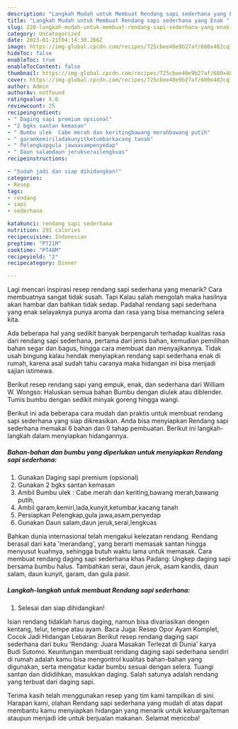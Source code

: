 ```yaml
---
description: "Langkah Mudah untuk Membuat Rendang sapi sederhana yang Enak "
title: "Langkah Mudah untuk Membuat Rendang sapi sederhana yang Enak "
slug: 220-langkah-mudah-untuk-membuat-rendang-sapi-sederhana-yang-enak
category: Uncategorized
date: 2023-01-21T04:14:30.266Z
image: https://img-global.cpcdn.com/recipes/725cbee40e9b27af/680x482cq70/rendang-sapi-sederhana-foto-resep-utama.jpg
hideToc: false
enableToc: true
enableTocContent: false
thumbnail: https://img-global.cpcdn.com/recipes/725cbee40e9b27af/680x482cq70/rendang-sapi-sederhana-foto-resep-utama.jpg
cover: https://img-global.cpcdn.com/recipes/725cbee40e9b27af/680x482cq70/rendang-sapi-sederhana-foto-resep-utama.jpg
author: Admin
authorAv: notfound
ratingvalue: 4.6
reviewcount: 25
recipeingredient:
- " Daging sapi premium opsional"
- "2 bgks santan kemasan"
- " Bumbu ulek  Cabe merah dan keritingbawang merahbawang putih"
- " garamkemiriladakunyitketumbarkacang tanah"
- " Pelengkapgula jawaasampenyedap"
- " Daun salamdaun jerukserailengkuas"
recipeinstructions:

- "Sudah jadi dan siap dihidangkan!"
categories:
- Resep
tags:
- rendang
- sapi
- sederhana

katakunci: rendang sapi sederhana 
nutrition: 291 calories
recipecuisine: Indonesian
preptime: "PT21M"
cooktime: "PT48M"
recipeyield: "2"
recipecategory: Dinner

---
```



Lagi mencari inspirasi resep rendang sapi sederhana yang menarik? Cara membuatnya sangat tidak susah. Tapi Kalau salah mengolah maka hasilnya akan hambar dan bahkan tidak sedap. Padahal rendang sapi sederhana yang enak selayaknya punya aroma dan rasa yang bisa memancing selera kita.


Ada beberapa hal yang sedikit banyak berpengaruh terhadap kualitas rasa dari rendang sapi sederhana, pertama dari jenis bahan, kemudian pemilihan bahan segar dan bagus, hingga cara membuat dan menyajikannya. Tidak usah bingung kalau hendak menyiapkan rendang sapi sederhana enak di rumah, karena asal sudah tahu caranya maka hidangan ini bisa menjadi sajian istimewa.

Berikut resep rendang sapi yang empuk, enak, dan sederhana dari William W. Wongso: Haluskan semua bahan Bumbu dengan diulek atau diblender. Tumis bumbu dengan sedikit minyak goreng hingga wangi.


Berikut ini ada beberapa cara mudah dan praktis untuk membuat rendang sapi sederhana yang siap dikreasikan. Anda bisa menyiapkan Rendang sapi sederhana memakai 6 bahan dan 0 tahap pembuatan. Berikut ini langkah-langkah dalam menyiapkan hidangannya.

<!--inarticleads1-->

##### Bahan-bahan dan bumbu yang diperlukan untuk menyiapkan Rendang sapi sederhana:

1. Gunakan  Daging sapi premium (opsional)
1. Gunakan 2 bgks santan kemasan
1. Ambil  Bumbu ulek : Cabe merah dan keriting,bawang merah,bawang putih,
1. Ambil  garam,kemiri,lada,kunyit,ketumbar,kacang tanah
1. Persiapkan  Pelengkap,gula jawa,asam,penyedap
1. Gunakan  Daun salam,daun jeruk,serai,lengkuas


Bahkan dunia internasional telah mengakui kelezatan rendang. Rendang berasal dari kata &#39;merandang&#39;, yang berarti memasak santan hingga menyusut kuahnya, sehingga butuh waktu lama untuk memasak. Cara membuat rendang daging sapi sederhana khas Padang: Ungkep daging sapi bersama bumbu halus. Tambahkan serai, daun jeruk, asam kandis, daun salam, daun kunyit, garam, dan gula pasir. 

<!--inarticleads2-->

##### Langkah-langkah untuk membuat Rendang sapi sederhana:


1. Selesai dan siap dihidangkan!

Isian rendang tidaklah harus daging, namun bisa divariasikan dengen kentang, telur, tempe atau ayam. Baca Juga: Resep Opor Ayam Komplet, Cocok Jadi Hidangan Lebaran Berikut resep rendang daging sapi sederhana dari buku &#39;Rendang: Juara Masakan Terlezat di Dunia&#39; karya Budi Sutomo. Keuntungan membuat rendang daging sapi sederhana sendiri di rumah adalah kamu bisa mengontrol kualitas bahan-bahan yang digunakan, serta mengatur kadar bumbu sesuai dengan selera. Tuangi santan dan dididihkan, masukkan daging. Salah satunya adalah rendang yang terbuat dari daging sapi. 

Terima kasih telah menggunakan resep yang tim kami tampilkan di sini. Harapan kami, olahan Rendang sapi sederhana yang mudah di atas dapat membantu kamu menyiapkan hidangan yang menarik untuk keluarga/teman ataupun menjadi ide untuk berjualan makanan. Selamat mencoba!

